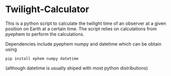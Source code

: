 # Twilight-Calculator


This is a python script to calculate the twilight time of an observer at a given position on Earth at a certain time. The script relies on calculations from pyephem to perform the calculations.

Dependencies include  pyephem numpy and datetime which can be obtain using
	
	pip install ephem numpy datetime
	
(although datetime is usually shiped with most python distributions)

